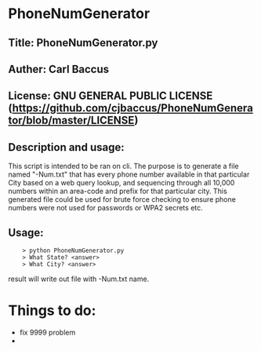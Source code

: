 # PhoneNumGenerator

## Title: PhoneNumGenerator.py

## Auther: Carl Baccus

## License: GNU GENERAL PUBLIC LICENSE (https://github.com/cjbaccus/PhoneNumGenerator/blob/master/LICENSE)

## Description and usage:
  This script is intended to be ran on cli.  The purpose is to generate a file named "<CITY>-Num.txt" that has every phone number
 available in that particular City based on a web query lookup, and sequencing through all 10,000 numbers within an area-code and 
 prefix for that particular city.
 This generated file could be used for brute force checking to ensure phone numbers were not used for passwords or WPA2 secrets etc.

## Usage: 
```
	> python PhoneNumGenerator.py 
	> What State? <answer>
	> What City? <answer>
```
result will write out file with <City>-Num.txt name.

 

# Things to do:
* fix 9999 problem
* 
